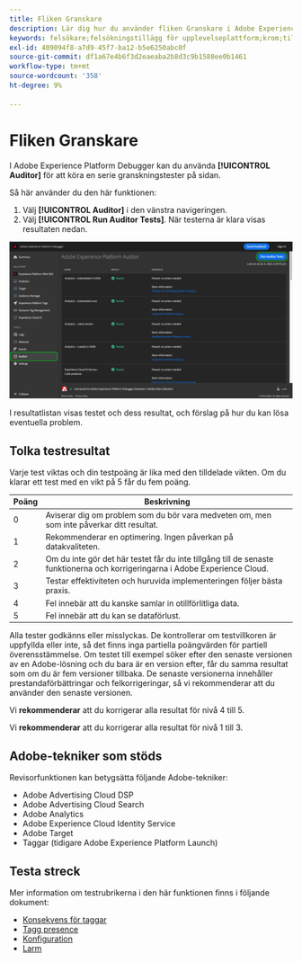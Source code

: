 ```yaml
---
title: Fliken Granskare
description: Lär dig hur du använder fliken Granskare i Adobe Experience Platform Debugger för att testa dina Adobe Experience Cloud-implementeringar.
keywords: felsökare;felsökningstillägg för upplevelseplattform;krom;tillägg;revisor;dtm;target
exl-id: 409094f8-a7d9-45f7-ba12-b5e6250abc0f
source-git-commit: df1a67e4b6f3d2eaeaba2b8d3c9b1588ee0b1461
workflow-type: tm+mt
source-wordcount: '358'
ht-degree: 9%

---
```


# Fliken Granskare

I Adobe Experience Platform Debugger kan du använda **[!UICONTROL Auditor]** för att köra en serie granskningstester på sidan.

Så här använder du den här funktionen:

1. Välj **[!UICONTROL Auditor]** i den vänstra navigeringen.
1. Välj **[!UICONTROL Run Auditor Tests]**. När testerna är klara visas resultaten nedan.

![Skärmbild av testresultat på fliken Granskare](../images/auditor-results.png)

I resultatlistan visas testet och dess resultat, och förslag på hur du kan lösa eventuella problem.

## Tolka testresultat

Varje test viktas och din testpoäng är lika med den tilldelade vikten. Om du klarar ett test med en vikt på 5 får du fem poäng.

| Poäng | Beskrivning |
| --- | --- |
| 0 | Aviserar dig om problem som du bör vara medveten om, men som inte påverkar ditt resultat. |
| 1 | Rekommenderar en optimering. Ingen påverkan på datakvaliteten. |
| 2 | Om du inte gör det här testet får du inte tillgång till de senaste funktionerna och korrigeringarna i Adobe Experience Cloud. |
| 3 | Testar effektiviteten och huruvida implementeringen följer bästa praxis. |
| 4 | Fel innebär att du kanske samlar in otillförlitliga data. |
| 5 | Fel innebär att du kan se dataförlust. |

Alla tester godkänns eller misslyckas. De kontrollerar om testvillkoren är uppfyllda eller inte, så det finns inga partiella poängvärden för partiell överensstämmelse. Om testet till exempel söker efter den senaste versionen av en Adobe-lösning och du bara är en version efter, får du samma resultat som om du är fem versioner tillbaka. De senaste versionerna innehåller prestandaförbättringar och felkorrigeringar, så vi rekommenderar att du använder den senaste versionen.

Vi **rekommenderar** att du korrigerar alla resultat för nivå 4 till 5.

Vi **rekommenderar** att du korrigerar alla resultat för nivå 1 till 3.

## Adobe-tekniker som stöds

Revisorfunktionen kan betygsätta följande Adobe-tekniker:

* Adobe Advertising Cloud DSP
* Adobe Advertising Cloud Search
* Adobe Analytics
* Adobe Experience Cloud Identity Service
* Adobe Target
* Taggar (tidigare Adobe Experience Platform Launch)

## Testa streck

Mer information om testrubrikerna i den här funktionen finns i följande dokument:

* [Konsekvens för taggar](./tag-consistency.md)
* [Tagg presence](./tag-presence.md)
* [Konfiguration](./configuration.md)
* [Larm](./alerts.md)
